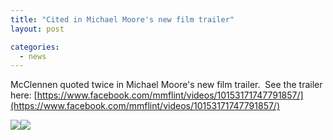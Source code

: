 ```yaml
---
title: "Cited in Michael Moore's new film trailer"
layout: post

categories: 
  - news
---
```


McClennen quoted twice in Michael Moore's new film trailer.&nbsp; See the trailer here: [https://www.facebook.com/mmflint/videos/10153171747791857/](https://www.facebook.com/mmflint/videos/10153171747791857/)

![](/uploads/versions/screenshot-2015-12-09-17.21.29---x----1440-900x---.png)![](/uploads/versions/screenshot-2015-12-09-17.20.37---x----1440-900x---.png)